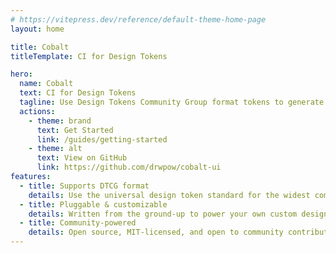 ```yaml
---
# https://vitepress.dev/reference/default-theme-home-page
layout: home

title: Cobalt
titleTemplate: CI for Design Tokens

hero:
  name: Cobalt
  text: CI for Design Tokens
  tagline: Use Design Tokens Community Group format tokens to generate CSS, Sass, JS/TS, universal JSON, and more.
  actions:
    - theme: brand
      text: Get Started
      link: /guides/getting-started
    - theme: alt
      text: View on GitHub
      link: https://github.com/drwpow/cobalt-ui
features:
  - title: Supports DTCG format
    details: Use the universal design token standard for the widest compatibility and no vendor lock-in
  - title: Pluggable & customizable
    details: Written from the ground-up to power your own custom design tooling
  - title: Community-powered
    details: Open source, MIT-licensed, and open to community contributions
---
```

